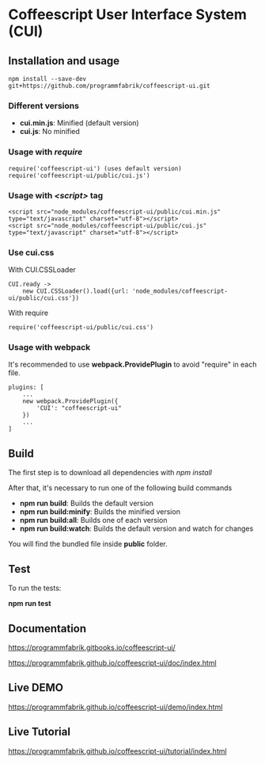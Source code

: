 # Coffeescript User Interface System (CUI)

## Installation and usage

    npm install --save-dev git+https://github.com/programmfabrik/coffeescript-ui.git

### Different versions

- **cui.min.js**: Minified (default version)     
- **cui.js**: No minified

### Usage with *require*

    require('coffeescript-ui') (uses default version)
    require('coffeescript-ui/public/cui.js')
        
### Usage with *\<script\>* tag
 
    <script src="node_modules/coffeescript-ui/public/cui.min.js" type="text/javascript" charset="utf-8"></script>
    <script src="node_modules/coffeescript-ui/public/cui.js" type="text/javascript" charset="utf-8"></script>
  
### Use cui.css

With CUI.CSSLoader

    CUI.ready ->
        new CUI.CSSLoader().load({url: 'node_modules/coffeescript-ui/public/cui.css'})

With require
        
    require('coffeescript-ui/public/cui.css')

### Usage with webpack

It's recommended to use **webpack.ProvidePlugin** to avoid "require" in each file.

    plugins: [
        ...
        new webpack.ProvidePlugin({
            'CUI': "coffeescript-ui"
        })
        ...
    ] 
  
## Build

The first step is to download all dependencies with *npm install*

After that, it's necessary to run one of the following build commands 

- **npm run build**: Builds the default version
- **npm run build:minify**: Builds the minified version
- **npm run build:all**: Builds one of each version
- **npm run build:watch**: Builds the default version and watch for changes

You will find the bundled file inside **public** folder.

## Test

To run the tests:

**npm run test**

## Documentation

https://programmfabrik.gitbooks.io/coffeescript-ui/

https://programmfabrik.github.io/coffeescript-ui/doc/index.html

## Live DEMO

https://programmfabrik.github.io/coffeescript-ui/demo/index.html

## Live Tutorial

https://programmfabrik.github.io/coffeescript-ui/tutorial/index.html
